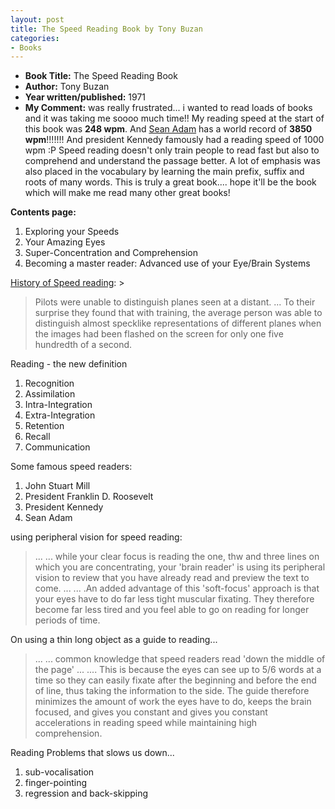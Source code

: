 ```yaml
---
layout: post
title: The Speed Reading Book by Tony Buzan
categories:
- Books
---
```

- **Book Title:** The Speed Reading Book
- **Author:** Tony Buzan
- **Year written/published:** 1971
- **My Comment:** was really frustrated... i wanted to read loads of books and it was taking me soooo much time!! My reading speed at the start of this book was **248 wpm**. And [Sean Adam](http://www.msoworld.com/brain/mental/brainchat_adam_pre.html) has a world record of **3850 wpm**!!!!!!! And president Kennedy famously had a reading speed of 1000 wpm :P Speed reading doesn't only train people to read fast but also to comprehend and understand the passage better. A lot of emphasis was also placed in the vocabulary by learning the main prefix, suffix and roots of many words. This is truly a great book.... hope it'll be the book which will make me read many other great books!

**Contents page:**

1. Exploring your Speeds
2. Your Amazing Eyes
3. Super-Concentration and Comprehension
4. Becoming a master reader: Advanced use of your Eye/Brain Systems

[History of Speed reading](http://en.wikipedia.org/wiki/Speed_reading): >

> Pilots were unable to distinguish planes seen at a distant. ... To their surprise they found that with training, the average person was able to distinguish almost specklike representations of different planes when the images had been flashed on the screen for only one five hundredth of a second.

Reading - the new definition

1. Recognition
2. Assimilation
3. Intra-Integration
4. Extra-Integration
5. Retention
6. Recall
7. Communication

Some famous speed readers:

1. John Stuart Mill
2. President Franklin D. Roosevelt
3. President Kennedy
4. Sean Adam

using peripheral vision for speed reading:

> ... ... while your clear focus is reading the one, thw and three lines on which you are concentrating, your 'brain reader' is using its peripheral vision to review that you have already read and preview the text to come. ... ... .An added advantage of this 'soft-focus' approach is that your eyes have to do far less tight muscular fixating. They therefore become far less tired and you feel able to go on reading for longer periods of time.

On using a thin long object as a guide to reading...

> ... ... common knowledge that speed readers read 'down the middle of the page' ... .... This is because the eyes can see up to 5/6 words at a time so they can easily fixate after the beginning and before the end of line, thus taking the information to the side. The guide therefore minimizes the amount of work the eyes have to do, keeps the brain focused, and gives you constant and gives you constant accelerations in reading speed while maintaining high comprehension.

Reading Problems that slows us down...

1. sub-vocalisation
2. finger-pointing
3. regression and back-skipping
